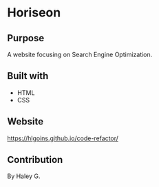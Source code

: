 # Horiseon

## Purpose
A website focusing on Search Engine Optimization.

## Built with
* HTML
* CSS

## Website
https://hlgoins.github.io/code-refactor/

## Contribution
By Haley G.

